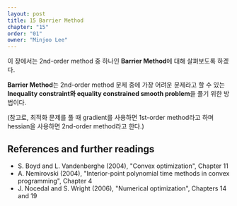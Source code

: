 ```yaml
---
layout: post
title: 15 Barrier Method
chapter: "15"
order: "01"
owner: "Minjoo Lee"
---
```

이 장에서는 2nd-order method 중 하나인 **Barrier Method**에 대해 살펴보도록 하겠다.

**Barrier Method**는 2nd-order method 문제 중에 가장 어려운 문제라고 할 수 있는 **Inequality constraint와 equality constrained smooth problem**을 풀기 위한 방법이다.

(참고로, 최적화 문제를 풀 때 gradient를 사용하면 1st-order method라고 하며 hessian을 사용하면 2nd-order method라고 한다.)

## References and further readings
* S. Boyd and L. Vandenberghe (2004), "Convex optimization", Chapter 11
* A. Nemirovski (2004), "Interior-point polynomial time methods in convex programming", Chapter 4
* J. Nocedal and S. Wright (2006), "Numerical optimization", Chapters 14 and 19